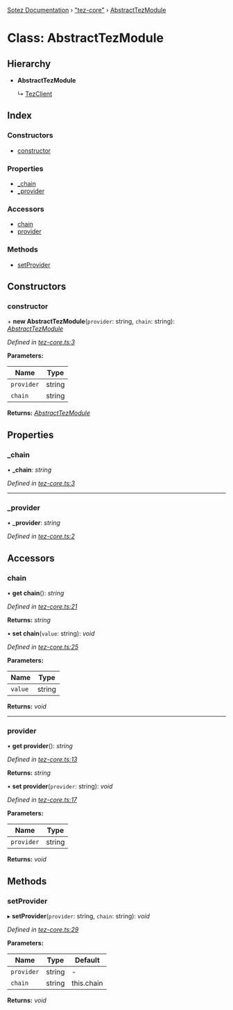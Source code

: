 [Sotez Documentation](../README.md) › ["tez-core"](../modules/_tez_core_.md) › [AbstractTezModule](_tez_core_.abstracttezmodule.md)

# Class: AbstractTezModule


## Hierarchy

* **AbstractTezModule**

  ↳ [TezClient](_tez_client_.tezclient.md)

## Index

### Constructors

* [constructor](_tez_core_.abstracttezmodule.md#constructor)

### Properties

* [_chain](_tez_core_.abstracttezmodule.md#_chain)
* [_provider](_tez_core_.abstracttezmodule.md#_provider)

### Accessors

* [chain](_tez_core_.abstracttezmodule.md#chain)
* [provider](_tez_core_.abstracttezmodule.md#provider)

### Methods

* [setProvider](_tez_core_.abstracttezmodule.md#setprovider)

## Constructors

###  constructor

\+ **new AbstractTezModule**(`provider`: string, `chain`: string): *[AbstractTezModule](_tez_core_.abstracttezmodule.md)*

*Defined in [tez-core.ts:3](https://github.com/KZen-networks/sotez/blob/80ad203/src/tez-core.ts#L3)*

**Parameters:**

Name | Type |
------ | ------ |
`provider` | string |
`chain` | string |

**Returns:** *[AbstractTezModule](_tez_core_.abstracttezmodule.md)*

## Properties

###  _chain

• **_chain**: *string*

*Defined in [tez-core.ts:3](https://github.com/KZen-networks/sotez/blob/80ad203/src/tez-core.ts#L3)*

___

###  _provider

• **_provider**: *string*

*Defined in [tez-core.ts:2](https://github.com/KZen-networks/sotez/blob/80ad203/src/tez-core.ts#L2)*

## Accessors

###  chain

• **get chain**(): *string*

*Defined in [tez-core.ts:21](https://github.com/KZen-networks/sotez/blob/80ad203/src/tez-core.ts#L21)*

**Returns:** *string*

• **set chain**(`value`: string): *void*

*Defined in [tez-core.ts:25](https://github.com/KZen-networks/sotez/blob/80ad203/src/tez-core.ts#L25)*

**Parameters:**

Name | Type |
------ | ------ |
`value` | string |

**Returns:** *void*

___

###  provider

• **get provider**(): *string*

*Defined in [tez-core.ts:13](https://github.com/KZen-networks/sotez/blob/80ad203/src/tez-core.ts#L13)*

**Returns:** *string*

• **set provider**(`provider`: string): *void*

*Defined in [tez-core.ts:17](https://github.com/KZen-networks/sotez/blob/80ad203/src/tez-core.ts#L17)*

**Parameters:**

Name | Type |
------ | ------ |
`provider` | string |

**Returns:** *void*

## Methods

###  setProvider

▸ **setProvider**(`provider`: string, `chain`: string): *void*

*Defined in [tez-core.ts:29](https://github.com/KZen-networks/sotez/blob/80ad203/src/tez-core.ts#L29)*

**Parameters:**

Name | Type | Default |
------ | ------ | ------ |
`provider` | string | - |
`chain` | string |  this.chain |

**Returns:** *void*